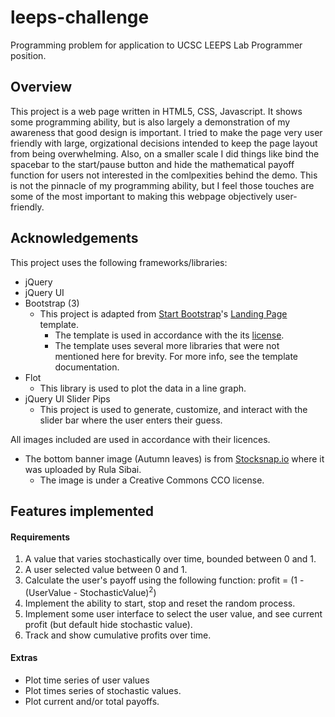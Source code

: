 # leeps-challenge

Programming problem for application to UCSC LEEPS Lab Programmer position.

## Overview

This project is a web page written in HTML5, CSS, Javascript. It shows some programming ability, but is also largely a demonstration of my awareness that good design is important. I tried to make the page very user friendly with large, orgizational decisions intended to keep the page layout from being overwhelming. Also, on a smaller scale I did things like bind the spacebar to the start/pause button and hide the mathematical payoff function for users not interested in the comlpexities behind the demo. This is not the pinnacle of my programming ability, but I feel those touches are some of the most important to making this webpage objectively user-friendly.


## Acknowledgements
This project uses the following frameworks/libraries:
* jQuery
* jQuery UI
* Bootstrap (3)
  * This project is adapted from [Start Bootstrap](http://startbootstrap.com/)'s [Landing Page](http://startbootstrap.com/template-overviews/landing-page/) template.
    * The template is used in accordance with the its [license](http://www.apache.org/licenses/LICENSE-2.0).
    * The template uses several more libraries that were not mentioned here for brevity. For more info, see the template documentation.
* Flot
  * This library is used to plot the data in a line graph.
* jQuery UI Slider Pips
  * This project is used to generate, customize, and interact with the slider bar where the user enters their guess.

All images included are used in accordance with their licences.
* The bottom banner image (Autumn leaves) is from [Stocksnap.io](https://stocksnap.io/photo/2751159434) where it was uploaded by Rula Sibai.
  * The image is under a Creative Commons CCO license.


## Features implemented

#### Requirements
1. A value that varies stochastically over time, bounded between 0 and 1.
2. A user selected value between 0 and 1.
3. Calculate the user's payoff using the following function: profit = (1 - (UserValue - StochasticValue)<sup>2</sup>)
4. Implement the ability to start, stop and reset the random process.
5. Implement some user interface to select the user value, and see current profit (but default hide stochastic value).
6. Track and show cumulative profits over time.

#### Extras
* Plot time series of user values
* Plot times series of stochastic values.
* Plot current and/or total payoffs.


